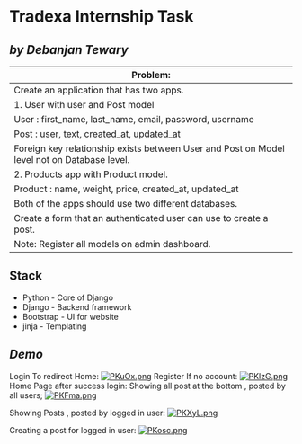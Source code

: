 # Tradexa Internship Task
## _by Debanjan Tewary_


 |Problem:  | 
| ------ | 
|Create an application that has two apps.| 
|1. User with user and Post model 
|User : first_name, last_name, email, password, username|
|Post : user, text, created_at, updated_at|
|Foreign key relationship exists between User and Post on Model level not on Database level.|
|2. Products app with Product model.|
| Product : name, weight, price, created_at, updated_at|
|Both of the apps should use two different databases.|
|Create a form that an authenticated user can use to create a post.
|Note: Register all models on admin dashboard. |

## Stack

- Python - Core of Django 
- Django - Backend framework
- Bootstrap - UI for website
- jinja - Templating



## _Demo_

Login To redirect Home:
[![PKuOx.png](https://i.im.ge/2021/08/19/PKuOx.png)](https://im.ge/i/PKuOx)
Register If no account:
[![PKlzG.png](https://i.im.ge/2021/08/19/PKlzG.png)](https://im.ge/i/PKlzG)
Home Page after success login:
Showing all post at the bottom , posted by all users;
[![PKFma.png](https://i.im.ge/2021/08/19/PKFma.png)](https://im.ge/i/PKFma)


Showing Posts , posted by logged in user:
[![PKXyL.png](https://i.im.ge/2021/08/19/PKXyL.png)](https://im.ge/i/PKXyL)

Creating a post for logged in user:
[![PKosc.png](https://i.im.ge/2021/08/19/PKosc.png)](https://im.ge/i/PKosc)


